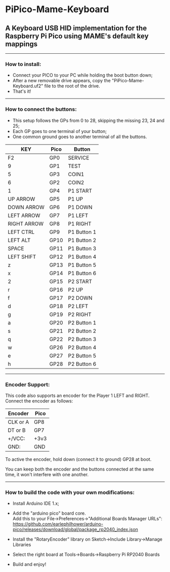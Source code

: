 # PiPico-Mame-Keyboard
## A Keyboard USB HID implementation for the Raspberry Pi Pico using MAME's default key mappings  
  
<hr>
<h3>How to install:</h3>  
  
  - Connect your PICO to your PC while holding the boot button down;
  - After a new removable drive appears, copy the "PiPico-Mame-Keyboard.uf2" file to the root of the drive.
  - That's it!
  
<hr>
<h3>How to connect the buttons:</h3>
  
  - This setup follows the GPs from 0 to 28, skipping the missing 23, 24 and 25;
  - Each GP goes to one terminal of your button;
  - One common ground goes to another terminal of all the buttons.
  
<p align=center>  
  
|         KEY         | Pico | Button       |
|---------------------|------|--------------|
|  F2                 | GP0  |  SERVICE     |
|  9                  | GP1  |  TEST        |
|  5                  | GP3  |  COIN1       |
|  6                  | GP2  |  COIN2       |
|  1                  | GP4  |  P1 START    |
|  UP ARROW           | GP5  |  P1 UP       |
|  DOWN ARROW         | GP6  |  P1 DOWN     |
|  LEFT ARROW         | GP7  |  P1 LEFT     |
|  RIGHT ARROW        | GP8  |  P1 RIGHT    |
|  LEFT CTRL          | GP9  |  P1 Button 1 |
|  LEFT ALT           | GP10 |  P1 Button 2 |
|  SPACE              | GP11 |  P1 Button 3 |
|  LEFT SHIFT         | GP12 |  P1 Button 4 |
|  z                  | GP13 |  P1 Button 5 |
|  x                  | GP14 |  P1 Button 6 |
|  2                  | GP15 |  P2 START    |
|  r                  | GP16 |  P2 UP       |
|  f                  | GP17 |  P2 DOWN     |
|  d                  | GP18 |  P2 LEFT     |
|  g                  | GP19 |  P2 RIGHT    |
|  a                  | GP20 |  P2 Button 1 |
|  s                  | GP21 |  P2 Button 2 |
|  q                  | GP22 |  P2 Button 3 |
|  w                  | GP26 |  P2 Button 4 |
|  e                  | GP27 |  P2 Button 5 |
|  h                  | GP28 |  P2 Button 6 |
  
</p>  
<hr>
<h3>Encoder Support:</h3>
  
This code also supports an encoder for the Player 1 LEFT and RIGHT. Connect the encoder as follows:  
  
<p align=center> 
  
| Encoder | Pico |
|---------|------|
| CLK or A| GP8  |
| DT  or B| GP7  |
| +/VCC:  | +3v3 |
| GND:    | GND  |
  
</p>  
  
To active the encoder, hold down (connect it to ground) GP28 at boot.  
  
You can keep both the encoder and the buttons connected at the same time, it won't 
interfere with one another.    
  
<hr>
<h3>How to build the code with your own modifications:</h3>  
  
  - Install Arduino IDE 1.x;
  - Add the "arduino pico" board core.  
    Add this to your File->Preferences->"Additional Boards Manager URLs":  
    https://github.com/earlephilhower/arduino-pico/releases/download/global/package_rp2040_index.json  
  
  - Install the "RotaryEncoder" library on Sketch->Include Library->Manage Libraries  
  - Select the right board at Tools->Boards->Raspberry Pi RP2040 Boards  
  - Build and enjoy!  
  
  
  